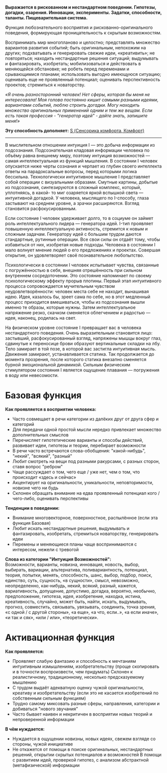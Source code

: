 **Выражается в рискованном и нестандартном поведении. Гипотезы, догадки, озарения. Инновации, эксперименты. Задатки, способности, таланты. Пищеварительная система.**

Функция любознательного восприятия и рискованно-оригинального поведения, формирующая проницательность к скрытым возможностям.  
  
Воспринимать мир многопланово и целостно; представлять множество вариантов развития событий; быть оригинальным, непохожим на других; подхватывать и генерировать свежие идеи, «креативить»; не повторяться; находить нестандартные решения ситуаций; выдумывать и фантазировать, изобретать; мобилизоваться и действовать в меняющейся обстановке; не робеть перед переменами и срывающимися планами; использовать выгодно имеющуюся ситуацию; оценивать еще не проявленный потенциал; оценивать перспективность проектов; стремиться к новаторству.  
  
_«Я очень разносторонний человек! Нет сферы, которая бы меня не интересовала! Моя голова постоянно кишит самыми разными идеями, вариантами событий, люблю строить догадки. Могу находить множество оригинальных применений одним и тем же вещам. Если есть такая профессия - "генератор идей" - дайте знать, запишите меня!»_  

**Эту способность дополняет:** [S (Сенсорика комфорта, Комфорт)](Психология/Соционика/Функции/S%20(Сенсорика%20комфорта,%20Комфорт).md)

---

В мыслительном отношении интуиция I — это добыча информации из подсознания. Подсознательная кладовая информации человека по объёму равна внешнему миру, поэтому интуиция возможностей — самая интеллектуальная из функций мышления. В состоянии I человек опускается ниже черты сознания и черпает из глубин своего интеллекта ответы на парадоксальные вопросы, перед которыми логика бессильна. Технологически интуитивное мышление I представляет собой операции с визуальными образами. Смутные картины, добытые из подсознания, синтезируются в сложный комплекс, который, уплотняясь, в какой- то миг озаряется яркой вспышкой света — интуитивной догадкой. У человека, мыслящего по I-способу, глаза застывают на среднем уровне, а зрачки расширяются. Взгляд становится расфокусированным.

Если состояние I человек удерживает долго, то в социуме он займет роль интеллектуального лидера — генератора идей. I-тип проявляет повышенную интеллектуальную активность, стремится к новым и сложным задачам. Генератору идей с большим трудом даются стандартные, рутинные операции. Все свои силы он отдаёт тому, чтобы избавиться от них, изобретая новые подходы. Человека в состоянии I мало волнует мнение людей о его предложениях и проектах. Совершая открытие, он удовлетворяет своё познавательное любопытство.

Психологически в состоянии I человек испытывает чувства, связанные с погружённостью в себя, внешняя отрешённость при сильном внутреннем сосредоточении. Это состояние напоминает по своему психологическому эффекту прорыв плотины. Первый этап интуитивного процесса сопровождается мучительным чувством неудовлетворённости: человек места себе не находит, вынашивая идею. Идея, казалось бы, зреет сама по себе, но в этот медленный процесс приходится вмешиваться, чтобы из подсознания вышли именно те образы, которые нужны. Затем интеллектуальное напряжение резко, скачком сменяется облегчением и радостью — идея, наконец, родилась на свет.

На физическом уровне состояние I превращает вас в человека нестандартного поведения. Очень выразительным становится лицо: застывший, расфокусированный взгляд, напряжены мышцы вокруг глаз, сдвинутые к переносице брови образуют вертикальные складки на лбу. Тело замирает в той позе, в которой вас застигла интуитивная мысль. Движения замирают, устанавливается статика. Так продолжается до момента прозрения, после которого статика внезапно сменяется бурной эмоциональной динамикой. Сильным физическим стимулятором состояния I является ощущение плавания — погружения в воду или невесомости.

# Базовая функция
**Как проявляется в восприятии человека:**  
- Часто совмещает в речи категории из далёких друг от друга сфер и категорий
- Для передачи одной простой мысли нередко привлекает множество дополнительных смыслов
- Перечисляет гипотетические варианты и способы действий, развивает идеи, гипотезы и теории, перебирает возможности
- В речи часто встречаются слова-обобщения: "какой-нибудь", "некий", "всякий", "разный"
- Любит смотреть на вещи под разными ракурсами, с разных сторон, ставя вопрос "ребром"
- Чаще рассуждает о том, чего еще / уже нет, чем о том, что происходит «здесь и сейчас»
- Акцентирует на оригинальности, уникальности, неповторимости, новизне чего ни будь
- Склонен обращать внимание на едва проявленный потенциал кого / чего-либо, оценивать перспективы

**Тенденции в поведении:**  
- Внимание многовекторное, поверхностное, распылённое (если эта функция Базовая)
- Любит искать нестандартные решения, выдумывать и фантазировать, изобретать, стремиться новаторству, генерировать идеи
- Перемены и меняющиеся планы чаще воспринимаются с интересом, нежели с тревогой

**Слова из категории "Интуиция Возможностей":**  
Возможности, варианты, новизна, инновация, новость, выбор, выбирать, вариации, альтернатива, поливариантность, потенциал, теория, попытки, менять, способность, шанс, выбор, подбор, поиск, единство, суть, сущность, «в сущности», смысл, невозможно, неопределенно, как-нибудь, некий, всякий, разный, кажется, вариативность, допущение, допустимо, догадка, вероятно, необычно, предположение, гипотеза, идея, изобретение, находка, истина, креативность, случайно, может быть, найти, искать, выдумывать, прогноз, совместить, связывать, увязывать, соединить, точка зрения, «с одной / с другой стороны», «а еще», «а что, если..», «а если иначе», «и так и сяк», «или / или», «теоретически».

# Активационная функция
**Как проявляется:**  
- Проявляет слабую фантазию и способность к мечтаниям интуитивным измышлениям, изобретательству (проще скопировать и в точности воспроизвести, чем придумать)
 Склонен к реалистичному, традиционному, несколько предсказуемому мышлению
- С трудом выдаёт адекватную оценку чужой оригинальности, креативу и изобретательству (если это не касается изобретений по собственным сильным функциям)
- Трудно самому миксовать разные сферы, направления, категории и добиваться "нового звучания"
- Часто бывает наивен и некритичен в восприятии новых теорий и непроверенной информации

**В чём нуждается:**
- Нуждается в ощущении новизны, новых идеях, свежем взгляде со стороны, чужой инициативе
- Не откажется от помощи в поиске оригинальных, нестандартных решений, открытии скрытых потенциалов и возможностей
 В помощи с развитием идей, проверкой гипотез, с анализом абстрактной (метафизической) информации